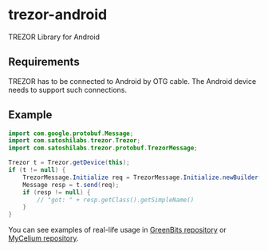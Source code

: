 # trezor-android

TREZOR Library for Android

## Requirements

TREZOR has to be connected to Android by OTG cable. The Android device needs to support such connections.

## Example


``` java
import com.google.protobuf.Message;
import com.satoshilabs.trezor.Trezor;
import com.satoshilabs.trezor.protobuf.TrezorMessage;

Trezor t = Trezor.getDevice(this);
if (t != null) {
    TrezorMessage.Initialize req = TrezorMessage.Initialize.newBuilder().build();
    Message resp = t.send(req);
    if (resp != null) {
        // "got: " + resp.getClass().getSimpleName()
    }
}
```

You can see examples of real-life usage in [GreenBits repository](https://github.com/greenaddress/GreenBits/blob/master/app/src/main/java/com/greenaddress/greenbits/wallets/TrezorHWWallet.java) or [MyCelium repository](https://github.com/mycelium-com/wallet/tree/master/public/mbw/src/main/java/com/mycelium/wallet/trezor).
